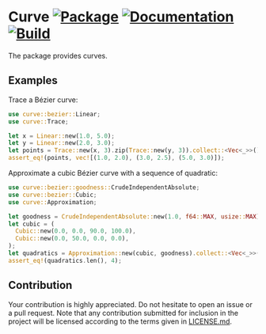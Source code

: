 # Curve [![Package][package-img]][package-url] [![Documentation][documentation-img]][documentation-url] [![Build][build-img]][build-url]

The package provides curves.

## Examples

Trace a Bézier curve:

```rust
use curve::bezier::Linear;
use curve::Trace;

let x = Linear::new(1.0, 5.0);
let y = Linear::new(2.0, 3.0);
let points = Trace::new(x, 3).zip(Trace::new(y, 3)).collect::<Vec<_>>();
assert_eq!(points, vec![(1.0, 2.0), (3.0, 2.5), (5.0, 3.0)]);
```

Approximate a cubic Bézier curve with a sequence of quadratic:

```rust
use curve::bezier::goodness::CrudeIndependentAbsolute;
use curve::bezier::Cubic;
use curve::Approximation;

let goodness = CrudeIndependentAbsolute::new(1.0, f64::MAX, usize::MAX);
let cubic = (
  Cubic::new(0.0, 0.0, 90.0, 100.0),
  Cubic::new(0.0, 50.0, 0.0, 0.0),
);
let quadratics = Approximation::new(cubic, goodness).collect::<Vec<_>>();
assert_eq!(quadratics.len(), 4);
```

## Contribution

Your contribution is highly appreciated. Do not hesitate to open an issue or a
pull request. Note that any contribution submitted for inclusion in the project
will be licensed according to the terms given in [LICENSE.md](LICENSE.md).

[build-img]: https://github.com/bodoni/curve/workflows/build/badge.svg
[build-url]: https://github.com/bodoni/curve/actions/workflows/build.yml
[documentation-img]: https://docs.rs/curve/badge.svg
[documentation-url]: https://docs.rs/curve
[package-img]: https://img.shields.io/crates/v/curve.svg
[package-url]: https://crates.io/crates/curve
